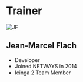 <!SLIDE noprint smbullets>

# Trainer
<img id="staff" src="/global/_images/netways/staff/JF.jpg" alt="JF">

## Jean-Marcel Flach

* Developer
* Joined NETWAYS in 2014
* Icinga 2 Team Member

